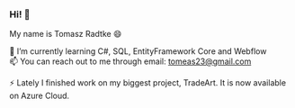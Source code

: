 ### Hi! 👋 <br>
My name is Tomasz Radtke 😄 <br>

🌱 I’m currently learning C#, SQL, EntityFramework Core and Webflow <br>
📫 You can reach out to me through email: tomeas23@gmail.com

⚡ Lately I finished work on my biggest project, TradeArt. It is now available on Azure Cloud.
<!--
**RadtkeTomasz/RadtkeTomasz** is a ✨ _special_ ✨ repository because its `README.md` (this file) appears on your GitHub profile.

Here are some ideas to get you started:

- 🔭 I’m currently working on ...
- 
- 👯 I’m looking to collaborate on ...
- 🤔 I’m looking for help with ...
- 💬 Ask me about ...
-  ...
-  Pronouns: ...
- 
-->
